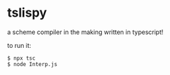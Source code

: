 # tslispy

a scheme compiler in the making written in typescript!

to run it:

```
$ npx tsc
$ node Interp.js
```

